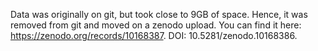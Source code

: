 ﻿Data was originally on git, but took close to 9GB of space. Hence, it was removed from git and moved on a zenodo upload. You can find it here: https://zenodo.org/records/10168387. DOI: 10.5281/zenodo.10168386.
